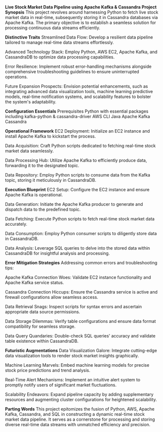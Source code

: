 **Live Stock Market Data Pipeline using Apache Kafka & Cassandra**
**Project Synopsis**
This project revolves around harnessing Python to fetch live stock market data in real-time, subsequently storing it in Cassandra databases via Apache Kafka. The primary objective is to establish a seamless solution for processing continuous data streams efficiently.

**Distinctive Traits**
Streamlined Data Flow: Develop a resilient data pipeline tailored to manage real-time data streams effortlessly.

Advanced Technology Stack: Employ Python, AWS EC2, Apache Kafka, and CassandraDB to optimize data processing capabilities.

Error Resilience: Implement robust error-handling mechanisms alongside comprehensive troubleshooting guidelines to ensure uninterrupted operations.

Future Expansion Prospects: Envision potential enhancements, such as integrating advanced data visualization tools, machine learning predictive models, real-time notification systems, and scalability features to bolster the system's adaptability.

**Configuration Essentials**
Prerequisites
Python with essential packages including kafka-python & cassandra-driver
AWS CLI
Java
Apache Kafka
Cassandra

**Operational Framework**
EC2 Deployment: Initialize an EC2 instance and install Apache Kafka to kickstart the process.

Data Acquisition: Craft Python scripts dedicated to fetching real-time stock market data seamlessly.

Data Processing Hub: Utilize Apache Kafka to efficiently produce data, forwarding it to the designated topic.

Data Repository: Employ Python scripts to consume data from the Kafka topic, storing it meticulously in CassandraDB.

**Execution Blueprint**
EC2 Setup: Configure the EC2 instance and ensure Apache Kafka is operational.

Data Generation: Initiate the Apache Kafka producer to generate and dispatch data to the predefined topic.

Data Fetching: Execute Python scripts to fetch real-time stock market data accurately.

Data Consumption: Employ Python consumer scripts to diligently store data in CassandraDB.

Data Analysis: Leverage SQL queries to delve into the stored data within CassandraDB for insightful analysis and processing.

**Error Mitigation Strategies**
Addressing common errors and troubleshooting tips:

Apache Kafka Connection Woes: Validate EC2 instance functionality and Apache Kafka service status.

Cassandra Connection Hiccups: Ensure the Cassandra service is active and firewall configurations allow seamless access.

Data Retrieval Snags: Inspect scripts for syntax errors and ascertain appropriate data source permissions.

Data Storage Dilemmas: Verify table configurations and ensure data format compatibility for seamless storage.

Data Query Quandaries: Double-check SQL queries' accuracy and validate table existence within CassandraDB.

**Futuristic Augmentations**
Data Visualization Galore: Integrate cutting-edge data visualization tools to render stock market insights graphically.

Machine Learning Marvels: Embed machine learning models for precise stock price predictions and trend analysis.

Real-Time Alert Mechanisms: Implement an intuitive alert system to promptly notify users of significant market fluctuations.

Scalability Endeavors: Expand pipeline capacity by adding supplementary resources and augmenting cluster configurations for heightened scalability.

**Parting Words**
This project epitomizes the fusion of Python, AWS, Apache Kafka, Cassandra, and SQL in constructing a dynamic real-time stock market data pipeline. It serves as a cornerstone for processing and storing diverse real-time data streams with unmatched efficiency and precision.






